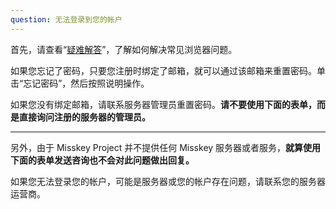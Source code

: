 ```yaml
---
question: 无法登录到您的帐户
---
```


首先，请查看“[疑难解答](/docs/for-users/resources/troubleshooting/)”，了解如何解决常见浏览器问题。

如果您忘记了密码，只要您注册时绑定了邮箱，就可以通过该邮箱来重置密码。单击“忘记密码”，然后按照说明操作。

如果您没有绑定邮箱，请联系服务器管理员重置密码。**请不要使用下面的表单，而是直接询问注册的服务器的管理员。**

---

另外，由于 Misskey Project 并不提供任何 Misskey 服务器或者服务，**就算使用下面的表单发送咨询也不会对此问题做出回复。**

如果您无法登录您的帐户，可能是服务器或您的帐户存在问题，请联系您的服务器运营商。
